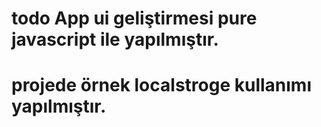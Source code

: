 # todo App ui geliştirmesi pure javascript ile yapılmıştır.
# projede örnek localstroge kullanımı yapılmıştır.
